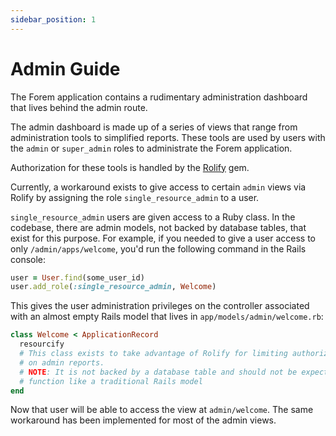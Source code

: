 ```yaml
---
sidebar_position: 1
---
```


# Admin Guide

The Forem application contains a rudimentary administration dashboard that lives
behind the admin route.

The admin dashboard is made up of a series of views that range from
administration tools to simplified reports. These tools are used by users with
the `admin` or `super_admin` roles to administrate the Forem application.

Authorization for these tools is handled by the [Rolify][rolify] gem.

Currently, a workaround exists to give access to certain `admin` views via
Rolify by assigning the role `single_resource_admin` to a user.

`single_resource_admin` users are given access to a Ruby class. In the codebase,
there are admin models, not backed by database tables, that exist for this
purpose. For example, if you needed to give a user access to only
`/admin/apps/welcome`, you'd run the following command in the Rails console:

```ruby
user = User.find(some_user_id)
user.add_role(:single_resource_admin, Welcome)
```

This gives the user administration privileges on the controller associated with
an almost empty Rails model that lives in `app/models/admin/welcome.rb`:

```ruby
class Welcome < ApplicationRecord
  resourcify
  # This class exists to take advantage of Rolify for limiting authorization
  # on admin reports.
  # NOTE: It is not backed by a database table and should not be expected to
  # function like a traditional Rails model
end
```

Now that user will be able to access the view at `admin/welcome`. The same
workaround has been implemented for most of the admin views.

[rolify]: https://github.com/RolifyCommunity/rolify
